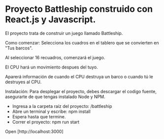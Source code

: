 
# Proyecto Battleship construido con React.js y Javascript.

El proyecto trata de construir un juego llamado Battleship. 

Como comenzar: Selecciona los cuadros en el tablero que se convierten en "Tus barcos". 

Al seleccionar 16 recuadros, comenzará el juego. 

El CPU hará un movimiento despues del tuyo. 

Aparerá información de cuando el CPU destruya un barco o cuando tú le destruyes al CPU. 


Instalación: Para desplegar el proyecto, debes descargar el codigo fuente, asegurarte de que tengas instalado Node y NPM.

- Ingresa a la carpeta raíz del proyecto: /battleship
- Abre un terminal y escribe: npm install
- Espera hasta que termine.
- Correr el proyecto: npm run start 

Open [http://localhost:3000]

